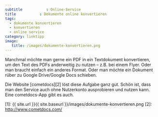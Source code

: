 ```yaml
---
subtitle           : Online-Service
title           : Dokumente online konvertieren
tags:
  - dokumente konvertieren
  - konvertieren
  - online service
category: linktipp
image:
   title: /images/dokumente-konvertieren.png
---
```

Manchmal möchte man gerne ein PDF in ein Textdokument konvertieren, um den Text des PDFs anderweitig zu nutzen – z.B. bei einem Flyer. Oder man braucht einfach ein anderes Format. Oder man möchte ein Dokument rüber zu Google Drive/Google Docs schieben.
<!-- readmore -->

Die Website [cometdocs][2] löst diese Aufgabe ganz gut. Schön ist, dass man den Service auch ohne Nutzerkonto ausprobieren und nutzen kann. Eine cometdocs-App gibt es auch.

 [1]: {{ site.url }}{{ site.baseurl }}/images/dokumente-konvertieren.png
 [2]: http://www.cometdocs.com/